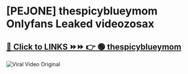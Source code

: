 
 # [PEJONE] thespicyblueymom Onlyfans Leaked videozosax

## <h2><a href="https://clipsfans.com/thespicyblueymom&ref=git">🔗 Click to LINKS ⏩⏩ 👉 🟢 thespicyblueymom </a></h2>

<a href="https://clipsfans.com/thespicyblueymom&ref=git" rel="nofollow" data-target="animated-image.originalLink"><img src="https://i.ibb.co.com/xMMVF88/686577567.gif" alt="Viral Video Original" style="max-width: 100%; display: inline-block;" data-target="animated-image.originalImage"></a>

